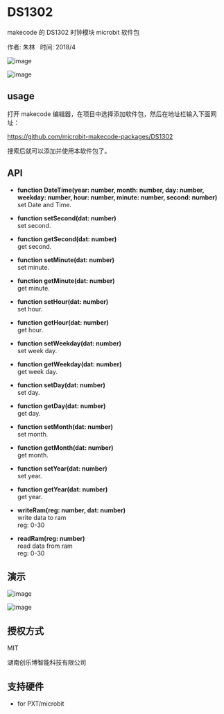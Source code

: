 # DS1302

makecode 的 DS1302 时钟模块 microbit 软件包

作者: 朱林  
时间: 2018/4  

![image](https://github.com/zhuning239/DS1302/blob/master/icon.png)  
  
![image](https://github.com/zhuning239/DS1302/blob/master/ds1302.jpg)

## usage

打开 makecode 编辑器，在项目中选择添加软件包，然后在地址栏输入下面网址：

https://github.com/microbit-makecode-packages/DS1302  

搜索后就可以添加并使用本软件包了。


## API

- **function DateTime(year: number, month: number, day: number, weekday: number, hour: number, minute: number, second: number)**  
set Date and Time.  

- **function setSecond(dat: number)**  
set second.

- **function getSecond(dat: number)**  
get second.

- **function setMinute(dat: number)**  
set minute.

- **function getMinute(dat: number)**  
get minute.

- **function setHour(dat: number)**  
set hour.

- **function getHour(dat: number)**  
get hour.

- **function setWeekday(dat: number)**  
set week day.

- **function getWeekday(dat: number)**  
get week day.

- **function setDay(dat: number)**  
set day.

- **function getDay(dat: number)**  
get day.

- **function setMonth(dat: number)**  
set month.

- **function getMonth(dat: number)**  
get month.

- **function setYear(dat: number)**  
set year.

- **function getYear(dat: number)**  
get year.

- **writeRam(reg: number, dat: number)**  
write data to ram  
reg: 0-30

- **readRam(reg: number)**  
read data from ram  
reg: 0-30

## 演示

![image](https://github.com/zhuning239/DS1302/blob/master/demo.jpg)  

![image](https://github.com/zhuning239/DS1302/blob/master/demo.gif)  

## 授权方式

MIT

湖南创乐博智能科技有限公司

## 支持硬件

* for PXT/microbit

